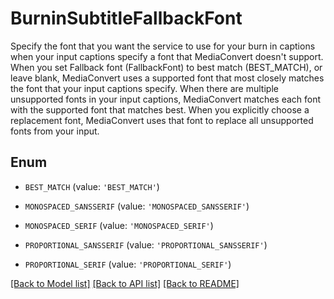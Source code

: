 # BurninSubtitleFallbackFont

Specify the font that you want the service to use for your burn in captions when your input captions specify a font that MediaConvert doesn't support. When you set Fallback font (FallbackFont) to best match (BEST_MATCH), or leave blank, MediaConvert uses a supported font that most closely matches the font that your input captions specify. When there are multiple unsupported fonts in your input captions, MediaConvert matches each font with the supported font that matches best. When you explicitly choose a replacement font, MediaConvert uses that font to replace all unsupported fonts from your input.

## Enum

* `BEST_MATCH` (value: `'BEST_MATCH'`)

* `MONOSPACED_SANSSERIF` (value: `'MONOSPACED_SANSSERIF'`)

* `MONOSPACED_SERIF` (value: `'MONOSPACED_SERIF'`)

* `PROPORTIONAL_SANSSERIF` (value: `'PROPORTIONAL_SANSSERIF'`)

* `PROPORTIONAL_SERIF` (value: `'PROPORTIONAL_SERIF'`)

[[Back to Model list]](../README.md#documentation-for-models) [[Back to API list]](../README.md#documentation-for-api-endpoints) [[Back to README]](../README.md)



